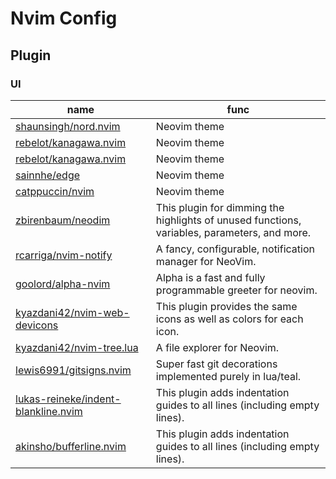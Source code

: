 # Nvim Config

## Plugin

### UI

| name| func |
|----| ----|
| [shaunsingh/nord.nvim](https://github.com/shaunsingh/nord.nvim) | Neovim theme |
| [rebelot/kanagawa.nvim](https://github.com/rebelot/kanagawa.nvim) | Neovim theme |
| [rebelot/kanagawa.nvim](https://github.com/rebelot/kanagawa.nvim) | Neovim theme |
| [sainnhe/edge](https://github.com/sainnhe/edge) | Neovim theme |
| [catppuccin/nvim](https://github.com/catppuccin/nvim) | Neovim theme |
| [zbirenbaum/neodim](https://github.com/zbirenbaum/neodim) | This plugin for dimming the highlights of unused functions, variables, parameters, and more. |
| [rcarriga/nvim-notify](https://github.com/rcarriga/nvim-notify) | A fancy, configurable, notification manager for NeoVim. |
| [goolord/alpha-nvim](https://github.com/goolord/alpha-nvim) | Alpha is a fast and fully programmable greeter for neovim. |
| [kyazdani42/nvim-web-devicons](https://github.com/nvim-tree/nvim-web-devicons) | This plugin provides the same icons as well as colors for each icon. |
| [kyazdani42/nvim-tree.lua](https://github.com/kyazdani42/nvim-tree.lua) | A file explorer for Neovim. |
| [lewis6991/gitsigns.nvim](https://github.com/lewis6991/gitsigns.nvim) | Super fast git decorations implemented purely in lua/teal. |
| [lukas-reineke/indent-blankline.nvim](https://github.com/lukas-reineke/indent-blankline.nvim) | This plugin adds indentation guides to all lines (including empty lines). |
| [akinsho/bufferline.nvim](https://github.com/akinsho/bufferline.nvim) | This plugin adds indentation guides to all lines (including empty lines). |